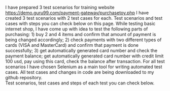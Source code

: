  I have prepared 3 test scenarios for training website https://demo.guru99.com/payment-gateway/purchasetoy.php
 I have created 3 test scenarios with 2 test cases for each. Test scenarios and test cases with steps you can check below on this page. While testing basic internet shop, I have come up with idea to test the following parts of purchasing: 1) buy 2 and 4 items and confirm that amount of payment is being changed accordingly; 2) check payments with two different types of cards (VISA and MasterCard) and confirm that payment is done successfully; 3) get automatically generated card number and check the payment balance; get automatically generated card number with credit limit 100 usd, pay using this card, check the balance after transaction. 
For all test scenarios I have chosen Selenium as a main tool for writing automated test cases. All test cases and changes in code are being downloaded to my github repository.  
Test scenarios, test cases and steps of each test you can check below.  
